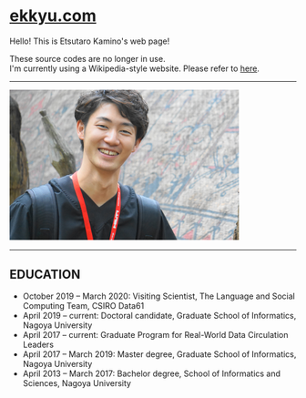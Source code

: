 # [ekkyu.com](https://ekkyu.com/) 
Hello! This is Etsutaro Kamino's web page!

These source codes are no longer in use.  
I'm currently using a Wikipedia-style website. Please refer to [here](https://www.mediawiki.org/wiki/MediaWiki).

***

<img src="https://github.com/ekkyu/ekkyu.com/blob/master/images/frontface.JPG" width=80%>

***
 
## EDUCATION
- October 2019 – March 2020: Visiting Scientist, The Language and Social Computing Team, CSIRO Data61
- April 2019 – current: Doctoral candidate, Graduate School of Informatics, Nagoya University 
- April 2017 – current: Graduate Program for Real-World Data Circulation Leaders
- April 2017 – March 2019: Master degree, Graduate School of Informatics, Nagoya University
- April 2013 – March 2017: Bachelor degree, School of Informatics and Sciences, Nagoya University
